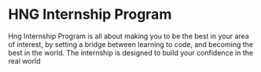 # HNG Internship Program
 Hng Internship Program is all about making you to be the best in your area of interest,
 by setting a  bridge between learning to code, and becoming the best in the world.
 The internship is designed to build your confidence in the real world
